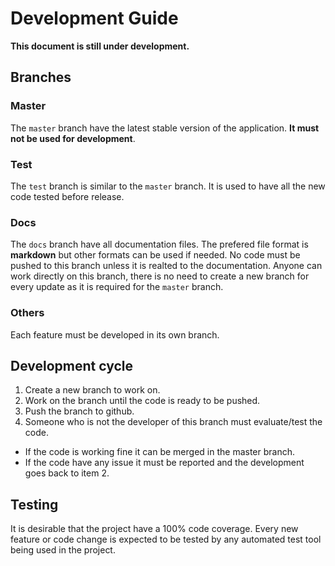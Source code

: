 # Development Guide

**This document is still under development.**

## Branches

### Master

The `master` branch have the latest stable version of the application. **It must not be used for development**.

### Test

The `test` branch is similar to the `master` branch. It is used to have all the new code tested before release.

### Docs

The `docs` branch have all documentation files. The prefered file format is **markdown** but other formats can be used if needed. No code must be pushed to this branch unless it is realted to the documentation. Anyone can work directly on this branch, there is no need to create a new branch for every update as it is required for the `master` branch.

### Others

Each feature must be developed in its own branch.

## Development cycle

1. Create a new branch to work on.
2. Work on the branch until the code is ready to be pushed.
3. Push the branch to github.
4. Someone who is not the developer of this branch must evaluate/test the code.
  - If the code is working fine it can be merged in the master branch.
  - If the code have any issue it must be reported and the development goes back to item 2.

## Testing

It is desirable that the project have a 100% code coverage. Every new feature or code change is expected to be tested by any automated test tool being used in the project.
